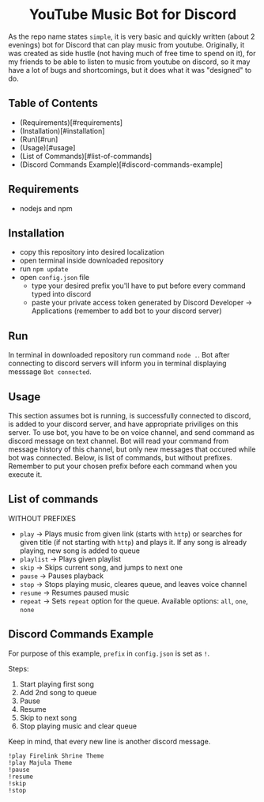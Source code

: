 <h1 align="center"> YouTube Music Bot for Discord </h1>

As the repo name states `simple`, it is very basic and quickly written (about 2 evenings) bot for Discord that can play music from youtube. Originally, it was created as side hustle (not having much of free time to spend on it), for my friends to be able to listen to music from youtube on discord, so it may have a lot of bugs and shortcomings, but it does what it was "designed" to do.

## Table of Contents

- (Requirements)[#requirements]
- (Installation)[#installation]
- (Run)[#run]
- (Usage)[#usage]
- (List of Commands)[#list-of-commands]
- (Discord Commands Example)[#discord-commands-example]

## Requirements

- nodejs and npm

## Installation

- copy this repository into desired localization
- open terminal inside downloaded repository
- run `npm update`
- open `config.json` file
	- type your desired prefix you'll have to put before every command typed into discord
	- paste your private access token generated by Discord Developer -> Applications (remember to add bot to your discord server)

## Run

In terminal in downloaded repository run command `node .`. Bot after connecting to discord servers will inform you in terminal displaying messsage `Bot connected`.

## Usage

This section assumes bot is running, is successfully connected to discord, is added to your discord server, and have appropriate priviliges on this server.
To use bot, you have to be on voice channel, and send command as discord message on text channel. Bot will read your command from message history of this channel, but only new messages that occured while bot was connected.
Below, is list of commands, but without prefixes. Remember to put your chosen prefix before each command when you execute it.

## List of commands

WITHOUT PREFIXES

- `play` -> Plays music from given link (starts with `http`) or searches for given title (if not starting with `http`) and plays it. If any song is already playing, new song is added to queue
- `playlist` -> Plays given playlist
- `skip` -> Skips current song, and jumps to next one
- `pause` -> Pauses playback
- `stop` -> Stops playing music, cleares queue, and leaves voice channel
- `resume` -> Resumes paused music
- `repeat` -> Sets `repeat` option for the queue. Available options: `all`, `one`, `none`

## Discord Commands Example

For purpose of this example, `prefix` in `config.json` is set as `!`.

Steps:
1. Start playing first song
2. Add 2nd song to queue
3. Pause
4. Resume
5. Skip to next song
6. Stop playing music and clear queue

Keep in mind, that every new line is another discord message.
```
!play Firelink Shrine Theme
!play Majula Theme
!pause
!resume
!skip
!stop
```
